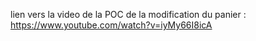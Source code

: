 lien vers la video de la POC de la modification du panier : https://www.youtube.com/watch?v=iyMy66I8icA
